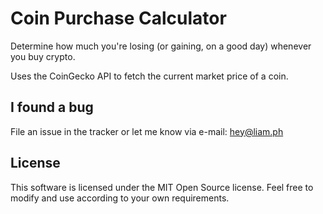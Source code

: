 # Coin Purchase Calculator

Determine how much you're losing (or gaining, on a good day) whenever you buy crypto.

Uses the CoinGecko API to fetch the current market price of a coin.

## I found a bug

File an issue in the tracker or let me know via e-mail: hey@liam.ph

## License

This software is licensed under the MIT Open Source license. Feel free to modify and use according to your own requirements.